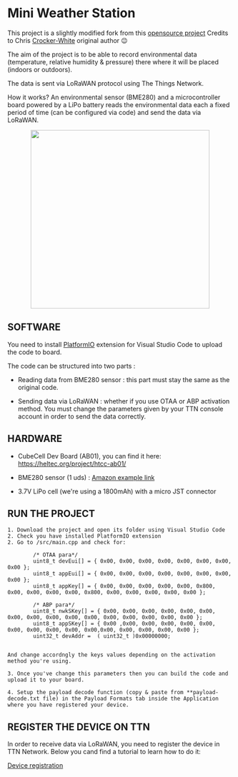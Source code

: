 # Mini Weather Station


This project is a slightly modified fork from this [opensource project](https://github.com/chrisys/mini-lora-weatherstation)
Credits to Chris [Crocker-White](https://github.com/chrisys) original author 😉

The aim of the project is to be able to record environmental data (temperature, relative humidity & pressure) there where it will be placed (indoors or outdoors).

The data is sent via LoRaWAN protocol using The Things Network.

How it works?  An environmental sensor (BME280) and a microcontroller board powered by a LiPo battery reads the environmental data each a fixed period of time (can be configured via code) and send the data via LoRaWAN.

<p align="center">
  <img width="400" height="400" src="https://github.com/medialab-uniovi/TTN-MEDIALAB-UNIOVI/blob/main/WEATHER_STATION/images/mini_lora_weather_station.png"/>
</p>

## SOFTWARE

You need to install [PlatformIO](https://platformio.org/) extension for Visual Studio Code to upload the code to board.

The code can be structured into two parts :

- Reading data from BME280 sensor : this part must stay the same as the original code.

- Sending data via LoRaWAN : whether if you use OTAA or ABP activation method. You must change the parameters given by your TTN console account in order to send the data correctly.  
	
## HARDWARE	
	
* CubeCell Dev Board (AB01), you can find it here: https://heltec.org/project/htcc-ab01/

* BME280 sensor (1 uds) : [Amazon example link](https://www.amazon.es/AZDelivery-el%C3%A9ctrico-Temperatura-Impresi%C3%B3n-Raspberry/dp/B07D8T4HP6/ref=sr_1_6?__mk_es_ES=%C3%85M%C3%85%C5%BD%C3%95%C3%91&dchild=1&keywords=bme280&qid=1606994282&sr=8-6)

* 3.7V LiPo cell (we're using a 1800mAh) with a micro JST connector

## RUN THE PROJECT

	1. Download the project and open its folder using Visual Studio Code
	2. Check you have installed PlatformIO extension
	2. Go to /src/main.cpp and check for:

			/* OTAA para*/
			uint8_t devEui[] = { 0x00, 0x00, 0x00, 0x00, 0x00, 0x00, 0x00, 0x00 };
			uint8_t appEui[] = { 0x00, 0x00, 0x00, 0x00, 0x00, 0x00, 0x00, 0x00 };
			uint8_t appKey[] = { 0x00, 0x00, 0x00, 0x00, 0x00, 0x800, 0x00, 0x00, 0x00, 0x00, 0x800, 0x00, 0x00, 0x00, 0x00, 0x00 };

			/* ABP para*/
			uint8_t nwkSKey[] = { 0x00, 0x00, 0x00, 0x00, 0x00, 0x00, 0x00, 0x00, 0x00, 0x00, 0x00, 0x00, 0x00, 0x00, 0x00, 0x00 };
			uint8_t appSKey[] = { 0x00 ,0x00, 0x00, 0x00, 0x00, 0x00, 0x00, 0x00, 0x00, 0x00, 0x00,0x00, 0x00, 0x00, 0x00, 0x00 };
			uint32_t devAddr =  ( uint32_t )0x00000000;
		
			
	And change accordngly the keys values depending on the activation method you're using.
	
	3. Once you've change this parameters then you can build the code and upload it to your board.

	4. Setup the payload decode function (copy & paste from **payload-decode.txt file) in the Payload Formats tab inside the Application where you have registered your device.

## REGISTER THE DEVICE ON TTN

In order to receive data via LoRaWAN, you need to register the device in TTN Network. 
Below you cand find a tutorial to learn how to do it:

[Device registration](https://www.thethingsnetwork.org/docs/devices/registration.html)
